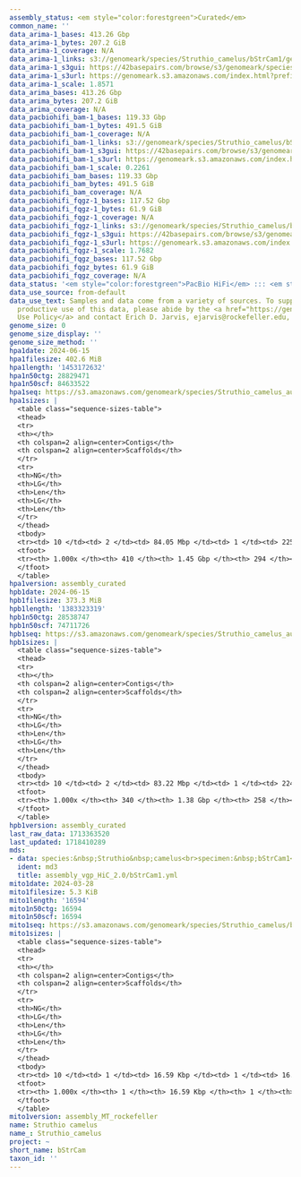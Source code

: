 ```yaml
---
assembly_status: <em style="color:forestgreen">Curated</em>
common_name: ''
data_arima-1_bases: 413.26 Gbp
data_arima-1_bytes: 207.2 GiB
data_arima-1_coverage: N/A
data_arima-1_links: s3://genomeark/species/Struthio_camelus/bStrCam1/genomic_data/arima/<br>
data_arima-1_s3gui: https://42basepairs.com/browse/s3/genomeark/species/Struthio_camelus/bStrCam1/genomic_data/arima/
data_arima-1_s3url: https://genomeark.s3.amazonaws.com/index.html?prefix=species/Struthio_camelus/bStrCam1/genomic_data/arima/
data_arima-1_scale: 1.8571
data_arima_bases: 413.26 Gbp
data_arima_bytes: 207.2 GiB
data_arima_coverage: N/A
data_pacbiohifi_bam-1_bases: 119.33 Gbp
data_pacbiohifi_bam-1_bytes: 491.5 GiB
data_pacbiohifi_bam-1_coverage: N/A
data_pacbiohifi_bam-1_links: s3://genomeark/species/Struthio_camelus/bStrCam1/genomic_data/pacbio_hifi/<br>
data_pacbiohifi_bam-1_s3gui: https://42basepairs.com/browse/s3/genomeark/species/Struthio_camelus/bStrCam1/genomic_data/pacbio_hifi/
data_pacbiohifi_bam-1_s3url: https://genomeark.s3.amazonaws.com/index.html?prefix=species/Struthio_camelus/bStrCam1/genomic_data/pacbio_hifi/
data_pacbiohifi_bam-1_scale: 0.2261
data_pacbiohifi_bam_bases: 119.33 Gbp
data_pacbiohifi_bam_bytes: 491.5 GiB
data_pacbiohifi_bam_coverage: N/A
data_pacbiohifi_fqgz-1_bases: 117.52 Gbp
data_pacbiohifi_fqgz-1_bytes: 61.9 GiB
data_pacbiohifi_fqgz-1_coverage: N/A
data_pacbiohifi_fqgz-1_links: s3://genomeark/species/Struthio_camelus/bStrCam1/genomic_data/pacbio_hifi/<br>
data_pacbiohifi_fqgz-1_s3gui: https://42basepairs.com/browse/s3/genomeark/species/Struthio_camelus/bStrCam1/genomic_data/pacbio_hifi/
data_pacbiohifi_fqgz-1_s3url: https://genomeark.s3.amazonaws.com/index.html?prefix=species/Struthio_camelus/bStrCam1/genomic_data/pacbio_hifi/
data_pacbiohifi_fqgz-1_scale: 1.7682
data_pacbiohifi_fqgz_bases: 117.52 Gbp
data_pacbiohifi_fqgz_bytes: 61.9 GiB
data_pacbiohifi_fqgz_coverage: N/A
data_status: '<em style="color:forestgreen">PacBio HiFi</em> ::: <em style="color:forestgreen">Arima</em>'
data_use_source: from-default
data_use_text: Samples and data come from a variety of sources. To support fair and
  productive use of this data, please abide by the <a href="https://genome10k.soe.ucsc.edu/data-use-policies/">Data
  Use Policy</a> and contact Erich D. Jarvis, ejarvis@rockefeller.edu, with any questions.
genome_size: 0
genome_size_display: ''
genome_size_method: ''
hpa1date: 2024-06-15
hpa1filesize: 402.6 MiB
hpa1length: '1453172632'
hpa1n50ctg: 28829471
hpa1n50scf: 84633522
hpa1seq: https://s3.amazonaws.com/genomeark/species/Struthio_camelus_australis/bStrCam1/assembly_curated/bStrCam1.hap1.cur.20240615.fasta.gz
hpa1sizes: |
  <table class="sequence-sizes-table">
  <thead>
  <tr>
  <th></th>
  <th colspan=2 align=center>Contigs</th>
  <th colspan=2 align=center>Scaffolds</th>
  </tr>
  <tr>
  <th>NG</th>
  <th>LG</th>
  <th>Len</th>
  <th>LG</th>
  <th>Len</th>
  </tr>
  </thead>
  <tbody>
  <tr><td> 10 </td><td> 2 </td><td> 84.05 Mbp </td><td> 1 </td><td> 225.57 Mbp </td></tr><tr><td> 20 </td><td> 4 </td><td> 61.97 Mbp </td><td> 2 </td><td> 173.67 Mbp </td></tr><tr><td> 30 </td><td> 6 </td><td> 54.04 Mbp </td><td> 3 </td><td> 148.28 Mbp </td></tr><tr><td> 40 </td><td> 10 </td><td> 35.43 Mbp </td><td> 4 </td><td> 89.93 Mbp </td></tr><tr style="background-color:#cccccc;"><td> 50 </td><td> 14 </td><td style="background-color:#88ff88;"> 28.83 Mbp </td><td> 6 </td><td style="background-color:#88ff88;"> 84.63 Mbp </td></tr><tr><td> 60 </td><td> 20 </td><td> 22.60 Mbp </td><td> 7 </td><td> 70.39 Mbp </td></tr><tr><td> 70 </td><td> 27 </td><td> 15.30 Mbp </td><td> 11 </td><td> 34.55 Mbp </td></tr><tr><td> 80 </td><td> 41 </td><td> 9.25 Mbp </td><td> 16 </td><td> 25.22 Mbp </td></tr><tr><td> 90 </td><td> 62 </td><td> 4.72 Mbp </td><td> 23 </td><td> 14.16 Mbp </td></tr><tr><td> 100 </td><td> 410 </td><td> 12.52 Kbp </td><td> 294 </td><td> 12.52 Kbp </td></tr></tbody>
  <tfoot>
  <tr><th> 1.000x </th><th> 410 </th><th> 1.45 Gbp </th><th> 294 </th><th> 1.45 Gbp </th></tr>
  </tfoot>
  </table>
hpa1version: assembly_curated
hpb1date: 2024-06-15
hpb1filesize: 373.3 MiB
hpb1length: '1383323319'
hpb1n50ctg: 28538747
hpb1n50scf: 74711726
hpb1seq: https://s3.amazonaws.com/genomeark/species/Struthio_camelus_australis/bStrCam1/assembly_curated/bStrCam1.hap2.cur.20240615.fasta.gz
hpb1sizes: |
  <table class="sequence-sizes-table">
  <thead>
  <tr>
  <th></th>
  <th colspan=2 align=center>Contigs</th>
  <th colspan=2 align=center>Scaffolds</th>
  </tr>
  <tr>
  <th>NG</th>
  <th>LG</th>
  <th>Len</th>
  <th>LG</th>
  <th>Len</th>
  </tr>
  </thead>
  <tbody>
  <tr><td> 10 </td><td> 2 </td><td> 83.22 Mbp </td><td> 1 </td><td> 224.66 Mbp </td></tr><tr><td> 20 </td><td> 4 </td><td> 60.65 Mbp </td><td> 2 </td><td> 171.62 Mbp </td></tr><tr><td> 30 </td><td> 7 </td><td> 36.77 Mbp </td><td> 3 </td><td> 145.08 Mbp </td></tr><tr><td> 40 </td><td> 11 </td><td> 31.45 Mbp </td><td> 4 </td><td> 86.63 Mbp </td></tr><tr style="background-color:#cccccc;"><td> 50 </td><td> 15 </td><td style="background-color:#88ff88;"> 28.54 Mbp </td><td> 5 </td><td style="background-color:#88ff88;"> 74.71 Mbp </td></tr><tr><td> 60 </td><td> 21 </td><td> 22.48 Mbp </td><td> 8 </td><td> 39.89 Mbp </td></tr><tr><td> 70 </td><td> 28 </td><td> 15.51 Mbp </td><td> 13 </td><td> 28.69 Mbp </td></tr><tr><td> 80 </td><td> 41 </td><td> 8.28 Mbp </td><td> 18 </td><td> 21.32 Mbp </td></tr><tr><td> 90 </td><td> 64 </td><td> 3.89 Mbp </td><td> 29 </td><td> 7.84 Mbp </td></tr><tr><td> 100 </td><td> 340 </td><td> 17.94 Kbp </td><td> 258 </td><td> 17.94 Kbp </td></tr></tbody>
  <tfoot>
  <tr><th> 1.000x </th><th> 340 </th><th> 1.38 Gbp </th><th> 258 </th><th> 1.38 Gbp </th></tr>
  </tfoot>
  </table>
hpb1version: assembly_curated
last_raw_data: 1713363520
last_updated: 1718410289
mds:
- data: species:&nbsp;Struthio&nbsp;camelus<br>specimen:&nbsp;bStrCam1<br>projects:&nbsp;<br>&nbsp;&nbsp;-&nbsp;vgp<br>assembled_by_group:&nbsp;Rockefeller<br>data_location:&nbsp;S3<br>release_to:&nbsp;S3<br>combine_for_curation:&nbsp;true<br>hap1:&nbsp;s3://genomeark/species/Struthio_camelus/bStrCam1/assembly_vgp_HiC_2.0/bStrCam1.HiC.hap1.20240327.fasta.gz<br>hap2:&nbsp;s3://genomeark/species/Struthio_camelus/bStrCam1/assembly_vgp_HiC_2.0/bStrCam1.HiC.hap2.20240327.fasta.gz<br>pretext_hap1:&nbsp;s3://genomeark/species/Struthio_camelus/bStrCam1/assembly_vgp_HiC_2.0/evaluation/hap1/pretext/bStrCam1_hap1_s2.pretext<br>pretext_hap2:&nbsp;s3://genomeark/species/Struthio_camelus/bStrCam1/assembly_vgp_HiC_2.0/evaluation/hap2/pretext/bStrCam1_hap2_s2.pretext<br>kmer_spectra_img:&nbsp;s3://genomeark/species/Struthio_camelus/bStrCam1/assembly_vgp_HiC_2.0/evaluation/merqury/bStrCam1_png/<br>pacbio_read_dir:&nbsp;s3://genomeark/species/Struthio_camelus/bStrCam1/genomic_data/pacbio_hifi/<br>pacbio_read_type:&nbsp;hifi<br>hic_read_dir:&nbsp;s3://genomeark/species/Struthio_camelus/bStrCam1/genomic_data/arima/<br>mito:&nbsp;s3://genomeark/species/Struthio_camelus/bStrCam1/assembly_MT_rockefeller/bStrCam1.MT.20240328.fasta.gz<br>pipeline:&nbsp;<br>&nbsp;&nbsp;-&nbsp;hifiasm&nbsp;(0.19.8+galaxy0)<br>&nbsp;&nbsp;-&nbsp;yahs&nbsp;(1.2a.2+galaxy1)<br>notes:&nbsp;This&nbsp;was&nbsp;a&nbsp;Hifiasm-HiC&nbsp;assembly&nbsp;of&nbsp;bStrCam1,&nbsp;resulting&nbsp;in&nbsp;two&nbsp;complete&nbsp;haplotypes.&nbsp;HiC&nbsp;scaffolding&nbsp;was&nbsp;performed&nbsp;with&nbsp;YaHS.&nbsp;&nbsp;The&nbsp;HiC&nbsp;prep&nbsp;kit&nbsp;used&nbsp;was&nbsp;Arima&nbsp;library&nbsp;prep.&nbsp;The&nbsp;HiC&nbsp;reads&nbsp;needed&nbsp;to&nbsp;have&nbsp;5&nbsp;bp&nbsp;trimmed&nbsp;from&nbsp;the&nbsp;5'&nbsp;end&nbsp;due&nbsp;to&nbsp;adapter&nbsp;left&nbsp;over&nbsp;from&nbsp;the&nbsp;Arima&nbsp;library&nbsp;prep&nbsp;kit.&nbsp;<br>
  ident: md3
  title: assembly_vgp_HiC_2.0/bStrCam1.yml
mito1date: 2024-03-28
mito1filesize: 5.3 KiB
mito1length: '16594'
mito1n50ctg: 16594
mito1n50scf: 16594
mito1seq: https://s3.amazonaws.com/genomeark/species/Struthio_camelus/bStrCam1/assembly_MT_rockefeller/bStrCam1.MT.20240328.fasta.gz
mito1sizes: |
  <table class="sequence-sizes-table">
  <thead>
  <tr>
  <th></th>
  <th colspan=2 align=center>Contigs</th>
  <th colspan=2 align=center>Scaffolds</th>
  </tr>
  <tr>
  <th>NG</th>
  <th>LG</th>
  <th>Len</th>
  <th>LG</th>
  <th>Len</th>
  </tr>
  </thead>
  <tbody>
  <tr><td> 10 </td><td> 1 </td><td> 16.59 Kbp </td><td> 1 </td><td> 16.59 Kbp </td></tr><tr><td> 20 </td><td> 1 </td><td> 16.59 Kbp </td><td> 1 </td><td> 16.59 Kbp </td></tr><tr><td> 30 </td><td> 1 </td><td> 16.59 Kbp </td><td> 1 </td><td> 16.59 Kbp </td></tr><tr><td> 40 </td><td> 1 </td><td> 16.59 Kbp </td><td> 1 </td><td> 16.59 Kbp </td></tr><tr style="background-color:#cccccc;"><td> 50 </td><td> 1 </td><td style="background-color:#ff8888;"> 16.59 Kbp </td><td> 1 </td><td style="background-color:#ff8888;"> 16.59 Kbp </td></tr><tr><td> 60 </td><td> 1 </td><td> 16.59 Kbp </td><td> 1 </td><td> 16.59 Kbp </td></tr><tr><td> 70 </td><td> 1 </td><td> 16.59 Kbp </td><td> 1 </td><td> 16.59 Kbp </td></tr><tr><td> 80 </td><td> 1 </td><td> 16.59 Kbp </td><td> 1 </td><td> 16.59 Kbp </td></tr><tr><td> 90 </td><td> 1 </td><td> 16.59 Kbp </td><td> 1 </td><td> 16.59 Kbp </td></tr><tr><td> 100 </td><td> 1 </td><td> 16.59 Kbp </td><td> 1 </td><td> 16.59 Kbp </td></tr></tbody>
  <tfoot>
  <tr><th> 1.000x </th><th> 1 </th><th> 16.59 Kbp </th><th> 1 </th><th> 16.59 Kbp </th></tr>
  </tfoot>
  </table>
mito1version: assembly_MT_rockefeller
name: Struthio camelus
name_: Struthio_camelus
project: ~
short_name: bStrCam
taxon_id: ''
---
```

